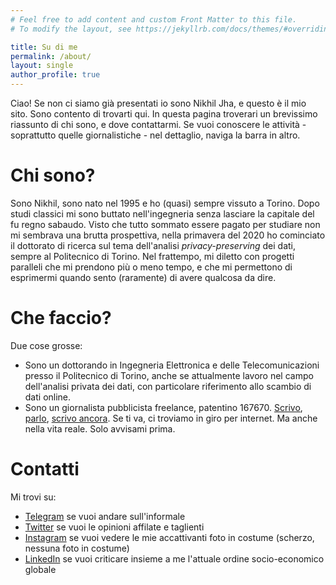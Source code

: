 ```yaml
---
# Feel free to add content and custom Front Matter to this file.
# To modify the layout, see https://jekyllrb.com/docs/themes/#overriding-theme-defaults

title: Su di me
permalink: /about/
layout: single
author_profile: true
---
```


Ciao! Se non ci siamo già presentati io sono Nikhil Jha, e questo è il mio sito. Sono contento di trovarti qui.
In questa pagina troverari un brevissimo riassunto di chi sono, e dove contattarmi.
Se vuoi conoscere le attività - soprattutto quelle giornalistiche - nel dettaglio, naviga la barra in altro.

# Chi sono?
Sono Nikhil, sono nato nel 1995 e ho (quasi) sempre vissuto a Torino.
Dopo studi classici mi sono buttato nell'ingegneria senza lasciare la capitale del fu regno sabaudo.
Visto che tutto sommato essere pagato per studiare non mi sembrava una brutta prospettiva, nella primavera del 2020 ho cominciato il dottorato di ricerca sul tema dell'analisi *privacy-preserving* dei dati, sempre al Politecnico di Torino.
Nel frattempo, mi diletto con progetti paralleli che mi prendono più o meno tempo, e che mi permettono di esprimermi quando sento (raramente) di avere qualcosa da dire.

# Che faccio?
Due cose grosse:
- Sono un dottorando in Ingegneria Elettronica e delle Telecomunicazioni presso il Politecnico di Torino, anche se attualmente lavoro nel campo dell'analisi privata dei dati, con particolare riferimento allo scambio di dati online.
- Sono un giornalista pubblicista freelance, patentino 167670. [Scrivo](/newsletter), [parlo](/podcast), [scrivo ancora](/articles). Se ti va, ci troviamo in giro per internet. Ma anche nella vita reale. Solo avvisami prima.

# Contatti
Mi trovi su:
- [Telegram](https://t.me/nikhiljha) se vuoi andare sull'informale
- [Twitter](https://twitter.com/nikhiljha13) se vuoi le opinioni affilate e taglienti
- [Instagram](https://instagram.com/nikjha13) se vuoi vedere le mie accattivanti foto in costume (scherzo, nessuna foto in costume)
- [LinkedIn](https://www.linkedin.com/in/nikhil-jha-/) se vuoi criticare insieme a me l'attuale ordine socio-economico globale
